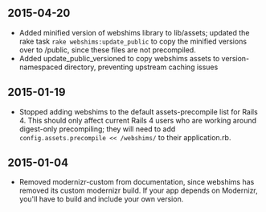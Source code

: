 2015-04-20
-------------------
* Added minified version of webshims library to lib/assets; updated the rake task `rake webshims:update_public` to copy the minified versions over to /public, since these files are not precompiled.
* Added update_public_versioned to copy webshims assets to version-namespaced directory, preventing upstream caching issues

2015-01-19
-------------------
* Stopped adding webshims to the default assets-precompile list for Rails 4. This should only affect current Rails 4 users who are working around digest-only precompiling; they will need to add `config.assets.precompile << /webshims/` to their application.rb.

2015-01-04
-------------------
* Removed modernizr-custom from documentation, since webshims has removed its custom modernizr build. If your app depends on Modernizr, you'll have to build and include your own version.
